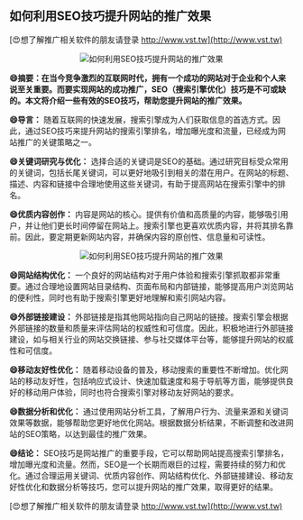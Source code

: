 ## **如何利用SEO技巧提升网站的推广效果**

[😍想了解推广相关软件的朋友请登录 http://www.vst.tw](http://www.vst.tw)

 <center><img src="https://vst.tw/MP4/tuiguang/png/0.png" alt="如何利用SEO技巧提升网站的推广效果"></center>

**😄摘要：在当今竞争激烈的互联网时代，拥有一个成功的网站对于企业和个人来说至关重要。而要实现网站的成功推广，SEO（搜索引擎优化）技巧是不可或缺的。本文将介绍一些有效的SEO技巧，帮助您提升网站的推广效果。**

**😄导言：**
随着互联网的快速发展，搜索引擎成为人们获取信息的首选方式。因此，通过SEO技巧来提升网站的搜索引擎排名，增加曝光度和流量，已经成为网站推广的关键策略之一。

**😄关键词研究与优化：**
选择合适的关键词是SEO的基础。通过研究目标受众常用的关键词，包括长尾关键词，可以更好地吸引到相关的潜在用户。在网站的标题、描述、内容和链接中合理地使用这些关键词，有助于提高网站在搜索引擎中的排名。

**😄优质内容创作：**
内容是网站的核心。提供有价值和高质量的内容，能够吸引用户，并让他们更长时间停留在网站上。搜索引擎也更喜欢优质内容，并将其排名靠前。因此，要定期更新网站内容，并确保内容的原创性、信息量和可读性。

 <center><img src="https://vst.tw/MP4/tuiguang/png/6.png" alt="如何利用SEO技巧提升网站的推广效果"></center>

**😄网站结构优化：**
一个良好的网站结构对于用户体验和搜索引擎抓取都非常重要。通过合理地设置网站目录结构、页面布局和内部链接，能够提高用户浏览网站的便利性，同时也有助于搜索引擎更好地理解和索引网站内容。

**😄外部链接建设：**
外部链接是指其他网站指向自己网站的链接。搜索引擎会根据外部链接的数量和质量来评估网站的权威性和可信度。因此，积极地进行外部链接建设，如与相关行业的网站交换链接、参与社交媒体平台等，能够提升网站的权威性和可信度。

**😄移动友好性优化：**
随着移动设备的普及，移动搜索的重要性不断增加。优化网站的移动友好性，包括响应式设计、快速加载速度和易于导航等方面，能够提供良好的移动用户体验，同时也符合搜索引擎对移动友好网站的要求。

**😄数据分析和优化：**
通过使用网站分析工具，了解用户行为、流量来源和关键词效果等数据，能够帮助您更好地优化网站。根据数据分析结果，不断调整和改进网站的SEO策略，以达到最佳的推广效果。

**😄结论：**
SEO技巧是网站推广的重要手段，它可以帮助网站提高搜索引擎排名，增加曝光度和流量。然而，SEO是一个长期而艰巨的过程，需要持续的努力和优化。通过合理运用关键词、优质内容创作、网站结构优化、外部链接建设、移动友好性优化和数据分析等技巧，您可以提升网站的推广效果，取得更好的结果。

[😍想了解推广相关软件的朋友请登录 http://www.vst.tw](http://www.vst.tw)



